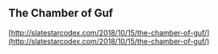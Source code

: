 ## The Chamber of Guf
  
  [http://slatestarcodex.com/2018/10/15/the-chamber-of-guf/](http://slatestarcodex.com/2018/10/15/the-chamber-of-guf/)